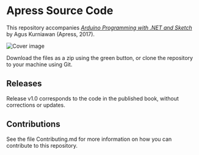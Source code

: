 # Apress Source Code

This repository accompanies [*Arduino Programming with .NET and Sketch*](http://www.apress.com/9781484226582) by Agus Kurniawan (Apress, 2017).

![Cover image](9781484226582.jpg)

Download the files as a zip using the green button, or clone the repository to your machine using Git.

## Releases

Release v1.0 corresponds to the code in the published book, without corrections or updates.

## Contributions

See the file Contributing.md for more information on how you can contribute to this repository.
